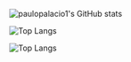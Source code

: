 
![paulopalacio1's GitHub stats](https://github-readme-stats.vercel.app/api?username=paulopalacio1&count_private=true&theme=dark&show_icons=true)

![Top Langs](https://github-readme-stats.vercel.app/api/top-langs/?username=paulopalacio1&layout=compacttheme=dark&show_icons=true)

![Top Langs](https://github-readme-stats.vercel.app/api/top-langs/?username=paulopalacio1)
